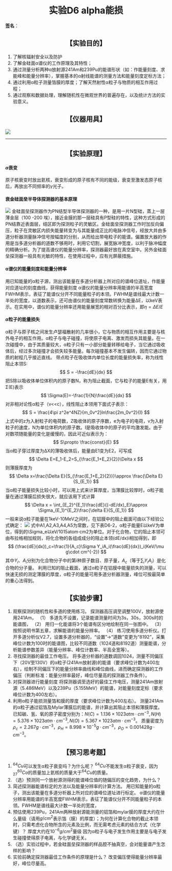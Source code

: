 # <center>实验D6 alpha能损</center>

**签名**：
## <center>【实验目的】</center>

1.	了解核辐射安全以及防护
2.	了解金硅面α谱仪的工作原理及其特性；
3.	通过测量分析两种α放射源241Am和239Pu的能谱形状（如：作能量刻度、求能峰和能量分辨率），掌握基本的α射线能谱的测量方法和能量刻度定标方法；
4.	通过利用α粒子测量箔膜的厚度；了解天然射性α粒子与物质的相互作用过程；
5.	通过观察和数据处理，理解随机性在微观世界的普遍存在，以及统计方法的实验意义。

##  <center>【仪器用具】</center>

![](2022-10-23-18-38-29.png)

---


## <center>【实验原理】</center>

#### $\alpha$衰变
原子核衰变时放出氦核，衰变形成的原子核有不同的能级，衰变至激发态原子核后，再放出不同频率的$\gamma$光子。
#### 衰金硅面垒半导体探测器的基本原理
![](2022-10-23-18-46-33.png)
金硅面垒探测器作为PN结型半导体探测器的一种，是用一片N型硅，蒸上一层薄金层（100 -200 埃），接近金膜的那一层硅具有P型硅的特性，这种方式形成的PN结靠近表面层，结区即为探测粒子的灵敏区。金硅面垒探测器工作时加反向偏压，粒子在灵敏区内损失能量转变为与其能量成正比的电脉冲信号，经放大并由多道分析器测量脉冲信号按幅度的分别，从而给出带电粒子的能谱。偏置放大器的作用是当多道分析器的道数不够用时，利用它切割，展宽脉冲宽度，以利于脉冲幅度的精确分析。为了提高谱仪的能量分辨率，探测器最好放在真空室中。另外金硅面垒探测器一般具有光敏的特性，在使用过程中，应有光屏蔽措施。
#### α谱仪的能量刻度和能量分辨率
用已知能量的α粒子源，测出该能量在多道分析器上所对应的谱峰位道址，作能量对应道址的刻度曲线，获得能量刻度
α谱仪的能量分辨率用能谱的半高宽度FWHM表示，表征了能谱仪分开不同能量粒子的本领。FWHM是谱线最大计数一半处的宽度，以道数表示，还可由谱仪的能量刻度常数转换为能量∆E，以keV表示。在实用中，谱仪的能量分辨率还用能量展宽的相对百分比表示，即$\eta=\Delta E/E$
#### $\alpha$粒子的能量损失
α粒子与原子核之间发生卢瑟福散射的几率很小，它与物质的相互作用主要是与核外电子的相互作用。α粒子与电子碰撞，将使原子电离、激发而损失其能量。在一次碰撞中，由于其质量较大，α粒子只有一小部分能量转移给电子，当它通过吸收体后，经过多次碰撞才会损失较多能量。每次碰撞基本不发生偏转，因而它通过物质的射程几乎接近直线。
带点粒子在吸收体内单位长度的能量损失率，称为线性阻止本领S:
$$
S = -\frac{dE}{dx}
$$
把S除以吸收体单位体积内的原子数N，称为阻止截面，它与粒子的能量E有关，用Σ(E)表示
$$
\Sigma(E)=-\frac{1}{N}\frac{dE}{dx}
$$
对非相对论性α粒子（v<<c），线性阻止本领用下面式子表示：
$$
S = \frac{4\pi z^2e^4NZ}{m_0v^2}ln\frac{2m_0v^2}{I}
$$
上式中的z为入射粒子的电荷数，Z吸收体的原子序数，e为电子的电荷，v为入射粒子的速度，N为单位体积内的原子数。I是吸收体中的原子的平均激发能。由于对数项随能量的变化是缓慢的，因此可近似表示为：
$$
S\propto \frac{const}{E}
$$
当α粒子穿过厚度为∆X的薄吸收体后，能量由E1变为E2，可写成
$$
\Delta E=E_1-E_2=S_{\frac{E_1+E_2}{2}}\Delta x
$$
则薄膜厚度为
$$
\Delta x=\frac{\Delta E}{S_{\frac{E_1+E_2}{2}}}\approx \frac{\Delta E}{S_{E_1}}
$$
当α粒子能量损失比较小时，可以用上式来计算厚度，当薄膜比较厚时，α粒子能量在通过薄膜后损失很大，就应该用下式计算
$$
\Delta x = \int_{E_2}^{E_1}\frac{dE}{(-dE/dx)_E}\approx \Sigma_{E_1}^{E_2}\frac{\delta E}{S_{E_1}}
$$
一般来说α粒子能量在1keV-10MeV之间时，在铝膜中的阻止截面可由以下经验公式确定：
![](2022-10-23-19-05-17.png)
式中A1,A2,A3,A4,A5为常数，见下表D6-2，α粒子能量E以keV为单位，得到的\Sigma_e以eV/1015atom·cm2为单位。对于化合物，它的阻止本领可由布拉格相加规则，将化合物的各组成成分的阻止本领(dE/dx)i相加得到，即
$$
(\frac{dE}{dx})_c=\frac{1}{A_c}\Sigma Y_iA_i(\frac{dE}{dx})_i(KeV/\mu g\cdot cm^{-2})
$$
其中$Y_i$、$A_i$分别为化合物分子中的第i种原子数目、原子量，$A_c$（等于$\sum_{i}{Y_iA_i}$）是化合物的分子量。
利用已知的阻止截面，通过α粒子在铝膜中能量损失的测量，可以快速无损的测定薄膜的厚度，α粒子的能量可用多道分析器测量，峰位可按最简单的重心法得到。
## <center>【实验步骤】</center>
1.	观察探测的随机性和多道的使用练习。
探测器高压调至调整100V，放射源使用241Am， 
（1）	多道先不设置，记录能谱测量时间为3s，30s，300s时的能谱图，
（2）	用归一化能谱将3个能谱有区分地绘制在同一张图中。
（3）	按照说明书第五章，求解能谱的能量分辨率。
（4）	练习使用多道分析仪。打开多道分析仪V2.7，设置多道分析器的，“设置”->“道数”变更为“8192”，采集峰位计数为100时的能谱图，比较不同道数（1024道和8192道）测量能谱，分析能谱参数差异（能量分辨率、峰位计数率、半高全宽等）。
2.	寻找探测器的最佳工作电压。
将多道分析器的道数调回1024，测量不同偏压下（20V至130V）的α粒子(241Am放射源)的能谱（要求峰位计数为400左右），绘制不同偏压下的能量分辨率曲线和峰位曲线，进而确定探测器的工作偏压（判断标准：能量分辨率最好，峰位尽量高的探测器工作条件）。
3.	对探测器进行能量刻度
将探测器调至选好的最佳工作电压，测量241Am放射源（5.486MeV）以及239Pu（5.155MeV）的能谱，对能量刻度定标（要求峰位计数为400左右）。
4.	利用α粒子能损测量箔和膜的厚度（要求峰位计数为400左右）。
测量241Am的α粒子通过铝箔及Mylar薄膜后的能谱，并计算出其阻止本领和薄膜厚度。已知碳、氢、氧的原子密度分别为：$N(C)=1.136×1023atm·cm^{-3},N(H)=5.376×1023atm·cm^{-3}, N(O)=5.367×1023atm·cm^{-3}$。
质量密度为$ρ_c=2.267g·cm^{-3}，ρ_H=8.998×10^{-5}g·cm^{-3}，ρ_O=0.001428g·cm^{-3}$。


## <center>【预习思考题】</center>
1.	$^{64}Cu$可以发生α粒子衰变吗？为什么呢？
$^{64}Cu$不能发生α粒子衰变，因为$_{27}^{60}Co$的质量加上氦核的质量大于$^{64}Cu$的质量。
2.	（选）预测同一个放射源测得的能谱峰位值的随偏压的变化趋势，为什么？
3.	简述探测器能谱标定的方法以及能量分辨率的计算方法。
用已知能量的α粒子，测出该能量在多道分析器上所对应的谱峰位道址进行标定。
α谱仪的能量分辨率用能谱的半高宽度FWHM表示，表征了能谱仪分开不同能量粒子的本领。FWHM是谱线最大计数一半处的宽度，
4.	预估使用239Pu，241Am两种放射源能测量的铝箔和mylar膜的厚度大约在什么量级（请用$g/cm^2$表示箔（膜）的厚度）；为何在计算化合物的截止本领时，只需考虑化合物所含的元素及比例，而无需考虑元素的结合方式（化学键）？
厚度大约在$10^{-6}g/cm^2$量级
因为α粒子与电子发生作用主要是与电子发生碰撞使得原子电离，与化学键无关。
5.	（选）实验过程中，若金硅面垒探测器的样品腔不抽真空，会对能量谱产生怎样的影响？
6.	实验前确定探测器最佳工作条件的原理是什么？ 
改变偏压使得能量分辨率最好，峰位尽量高。
